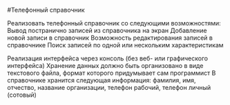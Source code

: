 #Телефонный справочник

Реализовать телефонный справочник со следующими возможностями:
Вывод постранично записей из справочника на экран
Добавление новой записи в справочник
Возможность редактирования записей в справочнике
Поиск записей по одной или нескольким характеристикам

Реализация интерфейса через консоль (без веб- или графического интерфейса)
Хранение данных должно быть организовано в виде текстового файла, формат которого придумывает сам программист
В справочнике хранится следующая информация: фамилия, имя, отчество, название организации, телефон рабочий, телефон личный (сотовый)

